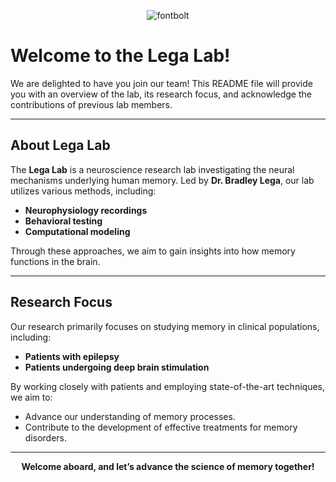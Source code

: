 <p align="center">
  <img src="https://github.com/user-attachments/assets/8fe4dd30-7616-4e1b-a388-f94ad93f7771" alt="fontbolt">
</p>

# Welcome to the Lega Lab!

We are delighted to have you join our team! This README file will provide you with an overview of the lab, its research focus, and acknowledge the contributions of previous lab members.

---

## About Lega Lab

The **Lega Lab** is a neuroscience research lab investigating the neural mechanisms underlying human memory. Led by **Dr. Bradley Lega**, our lab utilizes various methods, including:

- **Neurophysiology recordings**
- **Behavioral testing**
- **Computational modeling**

Through these approaches, we aim to gain insights into how memory functions in the brain.

---

## Research Focus

Our research primarily focuses on studying memory in clinical populations, including:

- **Patients with epilepsy**
- **Patients undergoing deep brain stimulation**

By working closely with patients and employing state-of-the-art techniques, we aim to:

- Advance our understanding of memory processes.
- Contribute to the development of effective treatments for memory disorders.

---

<p align="center">
  <strong>Welcome aboard, and let’s advance the science of memory together!</strong>
</p>
